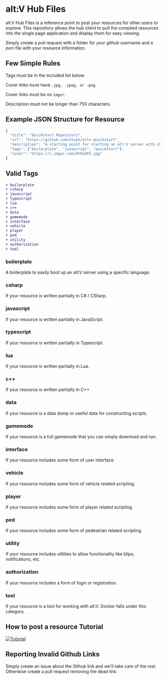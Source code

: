 # alt:V Hub Files

alt:V Hub Files is a reference point to post your resources for other users to explore. This repository allows the hub client to pull the compiled resources into the single page application and display them for easy viewing.

Simply create a pull request with a folder for your github username and a json file with your resource information.

## Few Simple Rules

Tags must be in the included list below.

Cover links must have `.jpg, .jpeg, or .png`.

Cover links must be on `imgur`.

Description must not be longer than 750 characters.

## Example JSON Structure for Resource

```js
{
  "title": "Quickstart Repository",
  "url": "https://github.com/Stuyk/altv-quickstart",
  "description": "A starting point for starting an alt:V server with chat, commands, etc.",
  "tags": ["boilerplate", "javascript", "quickstart"],
  "cover": "https://i.imgur.com/0t0vDFE.jpg"
}
```

## Valid Tags

```diff
+ boilerplate
+ csharp
+ javascript
+ typescript
+ lua
+ c++
+ data
+ gamemode
+ interface
+ vehicle
+ player
+ ped
+ utility
+ authorization
+ tool
```

### boilerplate

A boilerplate to easily boot up an alt:V server using a specific language.

### csharp

If your resource is written partially in C# / CSharp.

### javascript

If your resource is written partially in JavaScript.

### typescript

If your resource is written partially in Typescript.

### lua

If your resource is written partially in Lua.

### c++

If your resource is written partially in C++

### data

If your resource is a data dump or useful data for constructing scripts.

### gamemode

If your resource is a full gamemode that you can simply download and run.

### interface

If your resource includes some form of user interface.

### vehicle

If your resource includes some form of vehicle related scripting.

### player

If your resource includes some form of player related scripting.

### ped

If your resource includes some form of pedestrian related scripting.

### utility

If your resource includes utilities to allow functionality like blips, notifications, etc.

### authorization

If your resource includes a form of login or registration.

### tool

If your resource is a tool for working with alt:V. Docker falls under this category.

## How to post a resource Tutorial

[![Tutorial](https://i.imgur.com/VlAvqSU.jpg)](https://www.youtube.com/watch?v=g2HTRdir6qo)

## Reporting Invalid Github Links

Simply create an issue about the Github link and we'll take care of the rest. Otherwise create a pull request removing the dead link.
